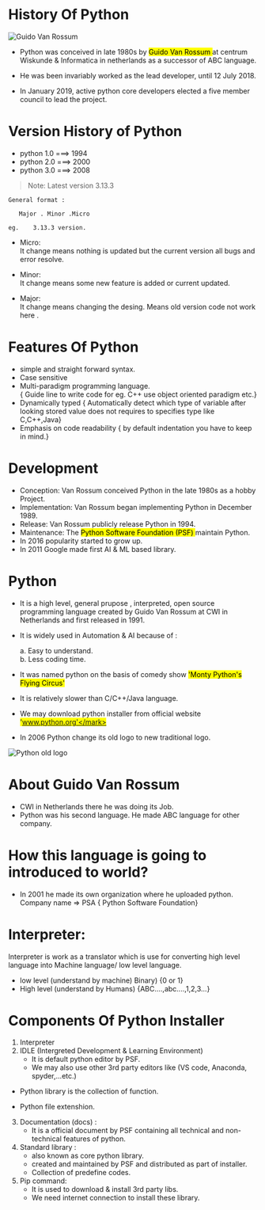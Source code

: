 # History Of Python
![Guido Van Rossum](https://gvanrossum.github.io/images/guido-headshot-2019.jpg)
- Python was conceived in late 1980s by <mark> Guido Van Rossum </mark> at centrum Wiskunde & Informatica in netherlands as a successor of ABC language.

- He was been invariably worked as the lead developer, until 12 July 2018.

- In January 2019, active python core developers elected a five member council to lead the project.

# Version History of Python

- python 1.0 ===> 1994
- python 2.0 ===> 2000
- python 3.0 ===> 2008

> Note: Latest version 3.13.3

```
General format : 
   
   Major . Minor .Micro

eg.    3.13.3 version.
```
* Micro: <br> It change means nothing is updated but the current version all bugs and error resolve.

* Minor: <br> It change means some new feature is added or current updated.

* Major: <br> It change means changing the desing. Means old version code not work here . 

# Features Of Python 

- simple and straight forward syntax.
- Case sensitive
- Multi-paradigm programming language.<br>
{ Guide line to write code for eg. C++ use object oriented paradigm etc.}
- Dynamically typed { Automatically detect which type of variable after looking stored value does not requires to specifies type like C,C++,Java}
- Emphasis on code readability { by default indentation you have to keep in mind.}

# Development

- Conception:  Van Rossum conceived Python in the late 1980s as a hobby Project.
- Implementation:  Van Rossum began implementing Python in December 1989.
- Release: Van Rossum publicly release Python in 1994.
- Maintenance: The <mark>Python Software Foundation  (PSF) </mark> maintain Python.
- In 2016 popularity started to grow up.
- In 2011 Google made first AI & ML based library.

# Python 

- It is a high level, general prupose , interpreted, open source programming language created by Guido Van Rossum at CWI in Netherlands and first released in 1991.

- It is widely used in Automation & AI because of : 

    a. Easy to understand.<br>
    b. Less coding time.

- It was named python on the basis of comedy show <mark>'Monty Python's Flying Circus'</mark>
- It is relatively slower than C/C++/Java language.
- We may download python installer from official website <mark>'www.python.org'</mark>
- In 2006 Python change its old logo to new traditional logo.

![Python old logo](https://logohistory.net/wp-content/uploads/2023/06/Python-Logo-history.png)

# About Guido Van Rossum

- CWI in Netherlands there he was doing its Job.
- Python was his second language. He made ABC language for other company.

# How this language is going to introduced to world?

- In 2001 he made its own organization where he uploaded python. <br>
Company name => PSA { Python Software Foundation}

# Interpreter:

Interpreter is work as a translator which is use for converting high level language into Machine language/ low level language.

- low level (understand by machine) Binary) {0 or 1}
- High level (understand by Humans) {ABC....,abc....,1,2,3...}

# Components Of Python Installer 

1. Interpreter
2. IDLE (Intergreted Development & Learning Environment)
    - It is default python editor by PSF.
    - We may also use other 3rd party editors like (VS code, Anaconda, spyder,...etc.)
* Python library is the collection of function.

* Python file extenshion.

3. Documentation (docs) : 
    - It is a official document by PSF containing all technical and non-technical features of python.
4. Standard library : 
    - also known as core python library.
    - created and maintained by PSF and distributed as part of installer.
    - Collection of predefine codes.
5. Pip command: 
    - It is used to download & install 3rd party libs.
    - We need internet connection to install these library.